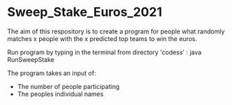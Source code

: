 # Sweep_Stake_Euros_2021
The aim of this respository is to create a program for people what randomly matches x people with the x predicted top teams to win the euros.

Run program by typing in the terminal from directory 'codess' : java RunSweepStake

The program takes an input of:
- The number of people participating
- The peoples individual names
